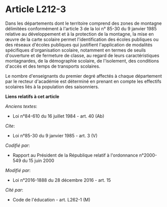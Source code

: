 # Article L212-3

Dans les départements dont le territoire comprend des zones de montagne délimitées conformément à l'article 3 de la loi n°
85-30 du 9 janvier 1985 relative au développement et à la protection de la montagne, la mise en œuvre de la carte scolaire
permet l'identification des écoles publiques ou des réseaux d'écoles publiques qui justifient l'application de modalités
spécifiques d'organisation scolaire, notamment en termes de seuils d'ouverture et de fermeture de classe, au regard de leurs
caractéristiques montagnardes, de la démographie scolaire, de l'isolement, des conditions d'accès et des temps de transports
scolaires. 

Le nombre d'enseignants du premier degré affectés à chaque département par le recteur d'académie est déterminé en prenant en
compte les effectifs scolaires liés à la population des saisonniers.

**Liens relatifs à cet article**

_Anciens textes_:

  - Loi n°84-610 du 16 juillet 1984 - art. 40 (Ab)

_Cite_:

  - Loi n°85-30 du 9 janvier 1985 - art. 3 (V)

_Codifié par_:

  - Rapport au Président de la République relatif à l'ordonnance n°2000-549 du 15 juin 2000

_Modifié par_:

  - Loi n°2016-1888 du 28 décembre 2016 - art. 15

_Cité par_:

  - Code de l'éducation - art. L262-1 (M)

